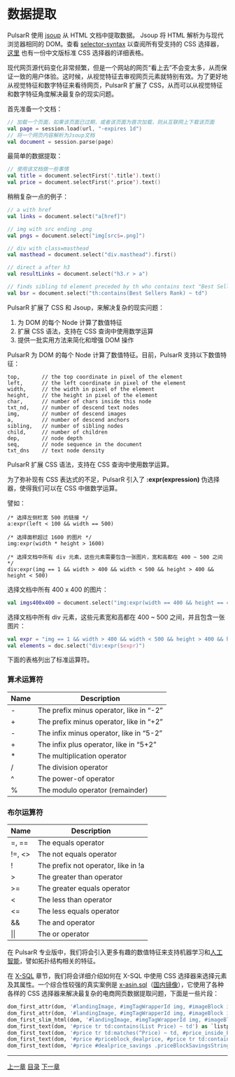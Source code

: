 数据提取
=

PulsarR 使用 [jsoup](https://jsoup.org/) 从 HTML 文档中提取数据。 Jsoup 将 HTML 解析为与现代浏览器相同的 DOM。查看 [selector-syntax](https://jsoup.org/cookbook/extracting-data/selector-syntax) 以查阅所有受支持的 CSS 选择器，[这里](https://www.w3school.com.cn/cssref/css_selectors.asp) 也有一份中文版标准 CSS 选择器的详细表格。

现代网页源代码变化非常频繁，但是一个网站的网页“看上去”不会变太多，从而保证一致的用户体验。这时候，从视觉特征去审视网页元素就特别有效。为了更好地从视觉特征和数字特征来看待网页，PulsarR 扩展了 CSS，从而可以从视觉特征和数字特征角度解决最复杂的现实问题。

首先准备一个文档：

```kotlin
// 加载一个页面，如果该页面已过期，或者该页面为首次加载，则从互联网上下载该页面
val page = session.load(url, "-expires 1d")
// 将一个网页内容解析为Jsoup文档
val document = session.parse(page)
```

最简单的数据提取：

```kotlin
// 使用该文档做一些事情
val title = document.selectFirst('.title').text()
val price = document.selectFirst('.price').text()
```

稍稍复杂一点的例子：

```kotlin
// a with href
val links = document.select("a[href]")

// img with src ending .png
val pngs = document.select("img[src$=.png]")

// div with class=masthead
val masthead = document.select("div.masthead").first()

// direct a after h3
val resultLinks = document.select("h3.r > a")

// finds sibling td element preceded by th who contains text "Best Sellers Rank"
val bsr = document.select("th:contains(Best Sellers Rank) ~ td")
```

PulsarR 扩展了 CSS 和 Jsoup，来解决复杂的现实问题：

1. 为 DOM 的每个 Node 计算了数值特征
2. 扩展 CSS 语法，支持在 CSS 查询中使用数学运算
3. 提供一批实用方法来简化和增强 DOM 操作

PulsarR 为 DOM 的每个 Node 计算了数值特征。目前，PulsarR 支持以下数值特征：

```
top,       // the top coordinate in pixel of the element
left,      // the left coordinate in pixel of the element
width,     // the width in pixel of the element
height,    // the height in pixel of the element
char,      // number of chars inside this node
txt_nd,    // number of descend text nodes
img,       // number of descend images
a,         // number of descend anchors
sibling,   // number of sibling nodes
child,     // number of children
dep,       // node depth
seq,       // node sequence in the document
txt_dns    // text node density
```

PulsarR 扩展 CSS 语法，支持在 CSS 查询中使用数学运算。

为了弥补现有 CSS 表达式的不足，PulsarR 引入了 **:expr(expression)** 伪选择器，使得我们可以在 CSS 中做数学运算。

譬如：

```
/* 选择左侧栏宽 500 的链接 */
a:expr(left < 100 && width == 500)

/* 选择面积超过 1600 的图片 */
img:expr(width * height > 1600)

/* 选择文档中所有 div 元素，这些元素需要包含一张图片，宽和高都在 400 ~ 500 之间 */
div:expr(img == 1 && width > 400 && width < 500 && height > 400 && height < 500)
```

选择文档中所有 400 x 400 的图片：

```kotlin
val imgs400x400 = document.select("img:expr(width == 400 && height == 400)")
```

选择文档中所有 div 元素，这些元素宽和高都在 400 ~ 500 之间，并且包含一张图片：

```kotlin
val expr = "img == 1 && width > 400 && width < 500 && height > 400 && height < 500"
val elements = doc.select("div:expr($expr)")
```

下面的表格列出了标准运算符。

### 算术运算符

| Name | Description                             |
| ---- | --------------------------------------- |
| -    | The prefix minus operator, like in “-2” |
| +    | The prefix minus operator, like in “+2” |
| -    | The infix minus operator, like in “5-2” |
| +    | The infix plus operator, like in “5+2”  |
| *    | The multiplication operator             |
| /    | The division operator                   |
| ^    | The power-of operator                   |
| %    | The modulo operator (remainder)         |

### 布尔运算符

| Name   | Description                         |
| ------ | ----------------------------------- |
| =, ==  | The equals operator                 |
| !=, <> | The not equals operator             |
| !      | The prefix not operator, like in !a |
| >      | The greater than operator           |
| >=     | The greater equals operator         |
| <      | The less than operator              |
| <=     | The less equals operator            |
| &&     | The and operator                    |
| \|\|   | The or operator                     |

在 PulsarR 专业版中，我们将会引入更多有趣的数值特征来支持机器学习和[人工智能](https://zhuanlan.zhihu.com/p/576098111)，譬如拓扑结构相关的特征。

 在 [X-SQL](13X-SQL.md) 章节，我们将会详细介绍如何在 X-SQL 中使用 CSS 选择器来选择元素及其属性。一个综合性较强的真实案例是 [x-asin.sql](https://github.com/platonai/exotic-amazon/tree/main/src/main/resources/sites/amazon/crawl/parse/sql/crawl/x-asin.sql)（[国内镜像](https://gitee.com/platonai_galaxyeye/exotic-amazon/blob/main/src/main/resources/sites/amazon/crawl/parse/sql/crawl/x-asin.sql)），它使用了各种各样的 CSS 选择器来解决最复杂的电商网页数据提取问题，下面是一些片段：

```sql
dom_first_attr(dom, '#landingImage, #imgTagWrapperId img, #imageBlock img:expr(width>400)', 'data-old-hires') as `imgsrc`,
dom_first_attr(dom, '#landingImage, #imgTagWrapperId img, #imageBlock img:expr(width>400)', 'data-a-dynamic-image') as `dynamicimgsrcs`,
dom_first_slim_html(dom, '#landingImage, #imgTagWrapperId img, #imageBlock img:expr(width>400)') as `img`,
dom_first_text(dom, '#price tr td:contains(List Price) ~ td') as `listprice`,
dom_first_text(dom, '#price tr td:matches(^Price) ~ td, #price_inside_buybox') as `price`,
dom_first_text(dom, '#price #priceblock_dealprice, #price tr td:contains(Deal of the Day) ~ td') as `withdeal`,
dom_first_text(dom, '#price #dealprice_savings .priceBlockSavingsString, #price tr td:contains(You Save) ~ td') as `yousave`,
```



------

[上一章](3加载参数.md) [目录](1目录.md) [下一章](5URL.md)
